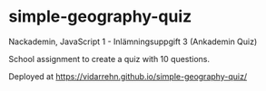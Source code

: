 # simple-geography-quiz
Nackademin, JavaScript 1 - Inlämningsuppgift 3 (Ankademin Quiz)

School assignment to create a quiz with 10 questions.

Deployed at https://vidarrehn.github.io/simple-geography-quiz/
